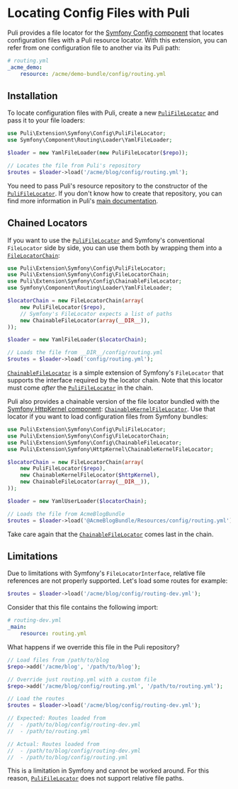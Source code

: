 Locating Config Files with Puli
===============================

Puli provides a file locator for the [Symfony Config component] that locates
configuration files with a Puli resource locator. With this extension, you can
refer from one configuration file to another via its Puli path:

```yaml
# routing.yml
_acme_demo:
    resource: /acme/demo-bundle/config/routing.yml
```

Installation
------------

To locate configuration files with Puli, create a new [`PuliFileLocator`] and
pass it to your file loaders:

```php
use Puli\Extension\Symfony\Config\PuliFileLocator;
use Symfony\Component\Routing\Loader\YamlFileLoader;

$loader = new YamlFileLoader(new PuliFileLocator($repo));

// Locates the file from Puli's repository
$routes = $loader->load('/acme/blog/config/routing.yml');
```

You need to pass Puli's resource repository to the constructor of the
[`PuliFileLocator`]. If you don't know how to create that repository, you can 
find more information in Puli's [main documentation].

Chained Locators
----------------

If you want to use the [`PuliFileLocator`] and Symfony's conventional
`FileLocator` side by side, you can use them both by wrapping them into a
[`FileLocatorChain`]:

```php
use Puli\Extension\Symfony\Config\PuliFileLocator;
use Puli\Extension\Symfony\Config\FileLocatorChain;
use Puli\Extension\Symfony\Config\ChainableFileLocator;
use Symfony\Component\Routing\Loader\YamlFileLoader;

$locatorChain = new FileLocatorChain(array(
    new PuliFileLocator($repo),
    // Symfony's FileLocator expects a list of paths
    new ChainableFileLocator(array(__DIR__)),
));

$loader = new YamlFileLoader($locatorChain);

// Loads the file from __DIR__/config/routing.yml
$routes = $loader->load('config/routing.yml');
```

[`ChainableFileLocator`] is a simple extension of Symfony's `FileLocator` that
supports the interface required by the locator chain. Note that this locator
must come *after* the [`PuliFileLocator`] in the chain.

Puli also provides a chainable version of the file locator bundled with the
[Symfony HttpKernel component]: [`ChainableKernelFileLocator`]. Use that
locator if you want to load configuration files from Symfony bundles:

```php
use Puli\Extension\Symfony\Config\PuliFileLocator;
use Puli\Extension\Symfony\Config\FileLocatorChain;
use Puli\Extension\Symfony\Config\ChainableFileLocator;
use Puli\Extension\Symfony\HttpKernel\ChainableKernelFileLocator;

$locatorChain = new FileLocatorChain(array(
    new PuliFileLocator($repo),
    new ChainableKernelFileLocator($httpKernel),
    new ChainableFileLocator(array(__DIR__)),
));

$loader = new YamlUserLoader($locatorChain);

// Loads the file from AcmeBlogBundle
$routes = $loader->load('@AcmeBlogBundle/Resources/config/routing.yml');
```

Take care again that the [`ChainableFileLocator`] comes last in the chain.

Limitations
-----------

Due to limitations with Symfony's `FileLocatorInterface`, relative file
references are not properly supported. Let's load some routes for example:

```php
$routes = $loader->load('/acme/blog/config/routing-dev.yml');
```

Consider that this file contains the following import:

```yaml
# routing-dev.yml
_main:
    resource: routing.yml
```

What happens if we override this file in the Puli repository?

```php
// Load files from /path/to/blog
$repo->add('/acme/blog', '/path/to/blog');

// Override just routing.yml with a custom file
$repo->add('/acme/blog/config/routing.yml', '/path/to/routing.yml');

// Load the routes
$routes = $loader->load('/acme/blog/config/routing-dev.yml');

// Expected: Routes loaded from
//  - /path/to/blog/config/routing-dev.yml
//  - /path/to/routing.yml

// Actual: Routes loaded from
//  - /path/to/blog/config/routing-dev.yml
//  - /path/to/blog/config/routing.yml
```

This is a limitation in Symfony and cannot be worked around. For this
reason, [`PuliFileLocator`] does not support relative file paths.

[Symfony Config component]: http://symfony.com/doc/current/components/config/introduction.html
[Symfony HttpKernel component]: http://symfony.com/doc/current/components/http_kernel/introduction.html
[main documentation]: ../README.md
[`PuliFileLocator`]: ../src/Extension/Symfony/Config/PuliFileLocator.php
[`FileLocatorChain`]: ../src/Extension/Symfony/Config/FileLocatorChain.php
[`ChainableFileLocator`]: ../src/Extension/Symfony/Config/ChainableFileLocator.php
[`ChainableKernelFileLocator`]: ../src/Extension/Symfony/HttpKernel/ChainableKernelFileLocator.php
